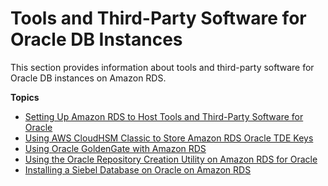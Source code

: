# Tools and Third\-Party Software for Oracle DB Instances<a name="Oracle.Resources"></a>

This section provides information about tools and third\-party software for Oracle DB instances on Amazon RDS\. 

**Topics**
+ [Setting Up Amazon RDS to Host Tools and Third\-Party Software for Oracle](Oracle.Resources.Shared.md)
+ [Using AWS CloudHSM Classic to Store Amazon RDS Oracle TDE Keys](Appendix.OracleCloudHSM.md)
+ [Using Oracle GoldenGate with Amazon RDS](Appendix.OracleGoldenGate.md)
+ [Using the Oracle Repository Creation Utility on Amazon RDS for Oracle](Oracle.Resources.RCU.md)
+ [Installing a Siebel Database on Oracle on Amazon RDS](Oracle.Resources.Siebel.md)
